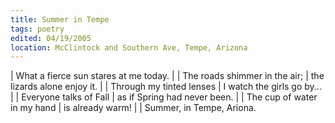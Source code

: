 ```yaml
---
title: Summer in Tempe
tags: poetry
edited: 04/19/2005
location: McClintock and Southern Ave, Tempe, Arizona
---
```


| What a fierce sun stares at me today.
|
| The roads shimmer in the air;
| the lizards alone enjoy it.
|
| Through my tinted lenses
| I watch the girls go by...
|
| Everyone talks of Fall
| as if Spring had never been.
|
| The cup of water in my hand
| is already warm!
|
| Summer, in Tempe, Ariona.
